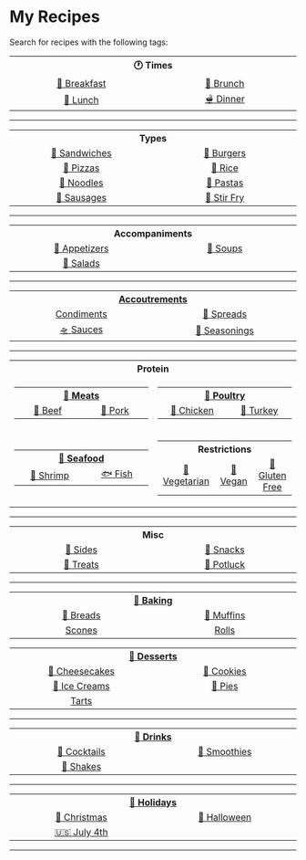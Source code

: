 <!-- TODO: Add emojis or images for each missing category -->
<!-- TODO: Add vegan, vegetarian, gluten free tags to all applicable recipes -->
<!-- TODO: Add GitHub Action to check for regex: (\d+).?-.?(\d+).?(min|hr|hour|day) which targets phrases like "1-2 minutes" (because we prefer) "1 to 2 minutes" -->
<!-- TODO: Add metric system measurements, Celcius, etc. -->

# My Recipes

Search for recipes with the following tags:

<table>
  <tr>
    <th align="center" width="10000px" colspan="2">🕐 Times</th>
  </tr>
  <tr>
    <td align="center" width="50%">
      <a href="https://github.com/search?q=repo%3Alucaswinningham%2Frecipes+%22TAG%3A+breakfast%22&type=code">
        🍳 Breakfast
      </a>
    </td>
    <td align="center" width="50%">
      <a href="https://github.com/search?q=repo%3Alucaswinningham%2Frecipes+%22TAG%3A+brunch%22&type=code">
        🥯 Brunch
      </a>
    </td>
  </tr>
  <tr>
    <td align="center" width="50%">
      <a href="https://github.com/search?q=repo%3Alucaswinningham%2Frecipes+%22TAG%3A+lunch%22&type=code">
        🍲 Lunch
      </a>
    </td>
    <td align="center" width="50%">
      <a href="https://github.com/search?q=repo%3Alucaswinningham%2Frecipes+%22TAG%3A+dinner%22&type=code">
        🫕 Dinner
      </a>
    </td>
  </tr>
</table>

---

<table>
  <tr>
    <th align="center" width="10000px" colspan="2">Types</th>
  </tr>
  <tr>
    <td align="center" width="50%">
      <a href="https://github.com/search?q=repo%3Alucaswinningham%2Frecipes+%22TAG%3A+sandwich%22&type=code">
        🥪 Sandwiches
      </a>
    </td>
    <td align="center" width="50%">
      <a href="https://github.com/search?q=repo%3Alucaswinningham%2Frecipes+%22TAG%3A+burger%22&type=code">
        🍔 Burgers
      </a>
    </td>
  </tr>
  <tr>
    <td align="center" width="50%">
      <a href="https://github.com/search?q=repo%3Alucaswinningham%2Frecipes+%22TAG%3A+pizza%22&type=code">
        🍕 Pizzas
      </a>
    </td>
    <td align="center" width="50%">
      <a href="https://github.com/search?q=repo%3Alucaswinningham%2Frecipes+%22TAG%3A+rice%22&type=code">
        🍚 Rice
      </a>
    </td>
  </tr>
  <tr>
    <td align="center" width="50%">
      <a href="https://github.com/search?q=repo%3Alucaswinningham%2Frecipes+%22TAG%3A+noodles%22&type=code">
        🍜 Noodles
      </a>
    </td>
    <td align="center" width="50%">
      <a href="https://github.com/search?q=repo%3Alucaswinningham%2Frecipes+%22TAG%3A+pasta%22&type=code">
        🍝 Pastas
      </a>
    </td>
  </tr>
  <tr>
    <td align="center" width="50%">
      <a href="https://github.com/search?q=repo%3Alucaswinningham%2Frecipes+%22TAG%3A+sausage%22&type=code">
        🌭 Sausages
      </a>
    </td>
    <td align="center" width="50%">
      <a href="https://github.com/search?q=repo%3Alucaswinningham%2Frecipes+%22TAG%3A+stir+fry%22&type=code">
        🥢 Stir Fry
      </a>
    </td>
  </tr>
</table>

---

<table>
  <tr>
    <th align="center" width="10000px" colspan="2">Accompaniments</th>
  </tr>
  <tr>
    <td align="center" width="50%">
      <a href="https://github.com/search?q=repo%3Alucaswinningham%2Frecipes+%22TAG%3A+appetizer%22&type=code">
        🥟 Appetizers
      </a>
    </td>
    <td align="center" width="50%">
      <a href="https://github.com/search?q=repo%3Alucaswinningham%2Frecipes+%22TAG%3A+soup%22&type=code">
        🍲 Soups
      </a>
    </td>
  </tr>
  <tr>
    <td align="center" width="50%">
      <a href="https://github.com/search?q=repo%3Alucaswinningham%2Frecipes+%22TAG%3A+salad%22&type=code">
        🥗 Salads
      </a>
    </td>
   <td></td>
  </tr>
</table>

---

<table>
  <tr>
    <th align="center" width="10000px" colspan="2">
      <a href="https://github.com/search?q=repo%3Alucaswinningham%2Frecipes+%22TAG%3A+accoutrements%22&type=code">
        Accoutrements
      </a>
    </th>
  </tr>
  <tr>
    <td align="center" width="50%">
      <a href="https://github.com/search?q=repo%3Alucaswinningham%2Frecipes+%22TAG%3A+condiment%22&type=code">
        Condiments
      </a>
    </td>
    <td align="center" width="50%">
      <a href="https://github.com/search?q=repo%3Alucaswinningham%2Frecipes+%22TAG%3A+spread%22&type=code">
        🫙 Spreads
      </a>
    </td>
  </tr>
  <tr>
    <td align="center" width="50%">
      <a href="https://github.com/search?q=repo%3Alucaswinningham%2Frecipes+%22TAG%3A+sauce%22&type=code">
        🛸 Sauces
      </a>
    </td>
    <td align="center" width="50%">
      <a href="https://github.com/search?q=repo%3Alucaswinningham%2Frecipes+%22TAG%3A+seasoning%22&type=code">
        🧂 Seasonings
      </a>
    </td>
  </tr>
</table>

---

<table>
  <tr>
    <th align="center" width="10000px" colspan="2">Protein</th>
  </tr>
  <tr>
    <td align="center" width="50%">
      <table>
        <tr>
          <th align="center" colspan="2">
            <a href="https://github.com/search?q=repo%3Alucaswinningham%2Frecipes+%22TAG%3A+meat%22&type=code">
              🥩 Meats
            </a>
          </th>
        </tr>
        <tr>
          <td align="center" width="200px">
            <a href="https://github.com/search?q=repo%3Alucaswinningham%2Frecipes+%22TAG%3A+beef%22&type=code">
              🐄 Beef
            </a>
          </td>
          <td align="center" width="200px">
            <a href="https://github.com/search?q=repo%3Alucaswinningham%2Frecipes+%22TAG%3A+pork%22&type=code">
              🐖 Pork
            </a>
          </td>
        </tr>
      </table>
    </td>
    <td align="center" width="50%">
      <table>
        <tr>
          <th align="center" colspan="2">
            <a href="https://github.com/search?q=repo%3Alucaswinningham%2Frecipes+%22TAG%3A+poultry%22&type=code">
              🍗 Poultry
            </a>
          </th>
        </tr>
        <tr>
          <td align="center" width="200px">
            <a href="https://github.com/search?q=repo%3Alucaswinningham%2Frecipes+%22TAG%3A+chicken%22&type=code">
              🐓 Chicken
            </a>
          </td>
          <td align="center" width="200px">
            <a href="https://github.com/search?q=repo%3Alucaswinningham%2Frecipes+%22TAG%3A+turkey%22&type=code">
              🦃 Turkey
            </a>
          </td>
        </tr>
      </table>
    </td>
  </tr>
  <tr>
    <td align="center" width="50%">
      <table>
        <tr>
          <th align="center" colspan="2">
            <a href="https://github.com/search?q=repo%3Alucaswinningham%2Frecipes+%22TAG%3A+seafood%22&type=code">
              🦞 Seafood
            </a>
          </th>
        </tr>
        <tr>
          <td align="center" width="200px">
            <a href="https://github.com/search?q=repo%3Alucaswinningham%2Frecipes+%22TAG%3A+shrimp%22&type=code">
              🍤 Shrimp
            </a>
          </td>
          <td align="center" width="200px">
            <a href="https://github.com/search?q=repo%3Alucaswinningham%2Frecipes+%22TAG%3A+fish%22&type=code">
              🐟 Fish
            </a>
          </td>
        </tr>
      </table>
    </td>
    <td align="center" width="50%">
      <table>
        <tr>
          <th align="center" colspan="3">
            Restrictions
          </th>
        </tr>
        <tr>
          <td align="center" width="200px">
            <a href="https://github.com/search?q=repo%3Alucaswinningham%2Frecipes+%22TAG%3A+vegetarian%22&type=code">
              🥦 Vegetarian
            </a>
          </td>
          <td align="center" width="200px">
            <a href="https://github.com/search?q=repo%3Alucaswinningham%2Frecipes+%22TAG%3A+vegan%22&type=code">
              🌱 Vegan
            </a>
          </td>
          <td align="center" width="200px">
            <a href="https://github.com/search?q=repo%3Alucaswinningham%2Frecipes+%22TAG%3A+gluten+free%22&type=code">
              🚫 Gluten Free
            </a>
          </td>
        </tr>
      </table>
    </td>
  </tr>
</table>

---

<table>
  <tr>
    <th align="center" width="10000px" colspan="2">Misc</th>
  </tr>
  <tr>
    <td align="center" width="50%">
      <a href="https://github.com/search?q=repo%3Alucaswinningham%2Frecipes+%22TAG%3A+side%22&type=code">
        🍟 Sides
      </a>
    </td>
    <td align="center" width="50%">
      <a href="https://github.com/search?q=repo%3Alucaswinningham%2Frecipes+%22TAG%3A+snack%22&type=code">
        🍿 Snacks
      </a>
    </td>
  </tr>
  <tr>
    <td align="center" width="50%">
      <a href="https://github.com/search?q=repo%3Alucaswinningham%2Frecipes+%22TAG%3A+treat%22&type=code">
        🍫 Treats
      </a>
    </td>
    <td align="center" width="50%">
      <a href="https://github.com/search?q=repo%3Alucaswinningham%2Frecipes+%22TAG%3A+potluck%22&type=code">
        🎉 Potluck
      </a>
    </td>
  </tr>
</table>

---

<table>
  <tr>
    <th align="center" width="10000px" colspan="2">
      <a href="https://github.com/search?q=repo%3Alucaswinningham%2Frecipes+%22TAG%3A+baking%22&type=code">
        🥖 Baking
      </a>
    </th>
  </tr>
  <tr>
    <td align="center" width="50%">
      <a href="https://github.com/search?q=repo%3Alucaswinningham%2Frecipes+%22TAG%3A+bread%22&type=code">
        🍞 Breads
      </a>
    </td>
    <td align="center" width="50%">
      <a href="https://github.com/search?q=repo%3Alucaswinningham%2Frecipes+%22TAG%3A+muffin%22&type=code">
        🧁 Muffins
      </a>
    </td>
  </tr>
  <tr>
    <td align="center" width="50%">
      <a href="https://github.com/search?q=repo%3Alucaswinningham%2Frecipes+%22TAG%3A+scone%22&type=code">
        Scones
      </a>
    </td>
    <td align="center" width="50%">
      <a href="https://github.com/search?q=repo%3Alucaswinningham%2Frecipes+%22TAG%3A+roll%22&type=code">
        Rolls
      </a>
    </td>
  </tr>
</table>

<table>
  <tr>
    <th align="center" width="10000px" colspan="2">
      <a href="https://github.com/search?q=repo%3Alucaswinningham%2Frecipes+%22TAG%3A+dessert%22&type=code">
        🍮 Desserts
      </a>
    </th>
  </tr>
  <tr>
    <td align="center" width="50%">
      <a href="https://github.com/search?q=repo%3Alucaswinningham%2Frecipes+%22TAG%3A+cheesecake%22&type=code">
        🍰 Cheesecakes
      </a>
    </td>
    <td align="center" width="50%">
      <a href="https://github.com/search?q=repo%3Alucaswinningham%2Frecipes+%22TAG%3A+cookie%22&type=code">
        🍪 Cookies
      </a>
    </td>
  </tr>
  <tr>
    <td align="center" width="50%">
      <a href="https://github.com/search?q=repo%3Alucaswinningham%2Frecipes+%22TAG%3A+ice+cream%22&type=code">
        🍦 Ice Creams
      </a>
    </td>
    <td align="center" width="50%">
      <a href="https://github.com/search?q=repo%3Alucaswinningham%2Frecipes+%22TAG%3A+pie%22&type=code">
        🥧 Pies
      </a>
    </td>
  </tr>
  <tr>
    <td align="center" width="50%">
      <a href="https://github.com/search?q=repo%3Alucaswinningham%2Frecipes+%22TAG%3A+tart%22&type=code">
        Tarts
      </a>
    </td>
   <td></td>
  </tr>
</table>

---

<table>
  <tr>
    <th align="center" width="10000px" colspan="2">
      <a href="https://github.com/search?q=repo%3Alucaswinningham%2Frecipes+%22TAG%3A+drink%22&type=code">
        🫙 Drinks
      </a>
    </th>
  </tr>
  <tr>
    <td align="center" width="50%">
      <a href="https://github.com/search?q=repo%3Alucaswinningham%2Frecipes+%22TAG%3A+cocktail%22&type=code">
        🍹 Cocktails
      </a>
    </td>
    <td align="center" width="50%">
      <a href="https://github.com/search?q=repo%3Alucaswinningham%2Frecipes+%22TAG%3A+smoothie%22&type=code">
        🍍 Smoothies
      </a>
    </td>
  </tr>
  <tr>
    <td align="center" width="50%">
      <a href="https://github.com/search?q=repo%3Alucaswinningham%2Frecipes+%22TAG%3A+shake%22&type=code">
        🥤 Shakes
      </a>
    </td>
   <td></td>
  </tr>
</table>

---

<table>
  <tr>
    <th align="center" width="10000px" colspan="2">
      <a href="https://github.com/search?q=repo%3Alucaswinningham%2Frecipes+%22TAG%3A+holiday%22&type=code">
        🎅 Holidays
      </a>
    </th>
  </tr>
  <tr>
    <td align="center" width="50%">
      <a href="https://github.com/search?q=repo%3Alucaswinningham%2Frecipes+%22TAG%3A+christmas%22&type=code">
        🎄 Christmas
      </a>
    </td>
    <td align="center" width="50%">
      <a href="https://github.com/search?q=repo%3Alucaswinningham%2Frecipes+%22TAG%3A+halloween%22&type=code">
        🎃 Halloween
      </a>
    </td>
  </tr>
  <tr>
    <td align="center" width="50%">
      <a href="https://github.com/search?q=repo%3Alucaswinningham%2Frecipes+%22TAG%3A+july+4th%22&type=code">
        🇺🇸 July 4th
      </a>
    </td>
    <td align="center" width="50%"></td>
  </tr>
</table>

---
